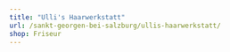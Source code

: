 ```yaml
---
title: "Ulli's Haarwerkstatt"
url: /sankt-georgen-bei-salzburg/ullis-haarwerkstatt/
shop: Friseur
---
```

